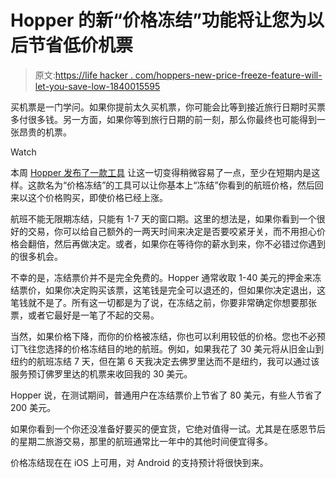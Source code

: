 # Hopper 的新“价格冻结”功能将让您为以后节省低价机票

> 原文:[https://life hacker . com/hoppers-new-price-freeze-feature-will-let-you-save-low-1840015595](https://lifehacker.com/hoppers-new-price-freeze-feature-will-let-you-save-low-1840015595)

买机票是一门学问。如果你提前太久买机票，你可能会比等到接近旅行日期时买票多付很多钱。另一方面，如果你等到旅行日期的前一刻，那么你最终也可能得到一张昂贵的机票。

Watch

本周 [Hopper 发布了一款工具](https://media.hopper.com/news/introducing-price-freeze-on-hopper) 让这一切变得稍微容易了一点，至少在短期内是这样。这款名为“价格冻结”的工具可以让你基本上“冻结”你看到的航班价格，然后回来以这个价格购买，即使价格已经上涨。

航班不能无限期冻结，只能有 1-7 天的窗口期。这里的想法是，如果你看到一个很好的交易，你可以给自己额外的一两天时间来决定是否要咬紧牙关，而不用担心价格会翻倍，然后再做决定。或者，如果你在等待你的薪水到来，你不必错过你遇到的很多机会。

不幸的是，冻结票价并不是完全免费的。Hopper 通常收取 1-40 美元的押金来冻结票价，如果你决定购买该票，这笔钱是完全可以退还的，但如果你决定退出，这笔钱就不是了。所有这一切都是为了说，在冻结之前，你要非常确定你想要那张票，或者它最好是一笔了不起的交易。

当然，如果价格下降，而你的价格被冻结，你也可以利用较低的价格。您也不必预订飞往您选择的价格冻结目的地的航班。例如，如果我花了 30 美元将从旧金山到纽约的航班冻结 7 天，但在第 6 天我决定去佛罗里达而不是纽约，我可以通过该服务预订佛罗里达的机票来收回我的 30 美元。

Hopper 说，在测试期间，普通用户在冻结票价上节省了 80 美元，有些人节省了 200 美元。

如果你看到一个你还没准备好要买的便宜货，它绝对值得一试。尤其是在感恩节后的星期二旅游交易，那里的航班通常比一年中的其他时间便宜得多。

价格冻结现在在 iOS 上可用，对 Android 的支持预计将很快到来。
